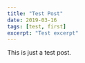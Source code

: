 ```yaml
---
title: "Test Post"
date: 2019-03-16
tags: [test, first]
excerpt: "Test excerpt"
---
```


This is just a test post.

